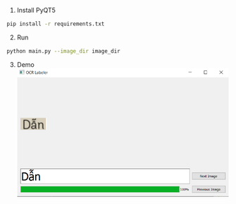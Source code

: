 1. Install PyQT5
```bash
pip install -r requirements.txt
```

2. Run 
```bash
python main.py --image_dir image_dir
```

3. Demo 
![alt text](demo.PNG)